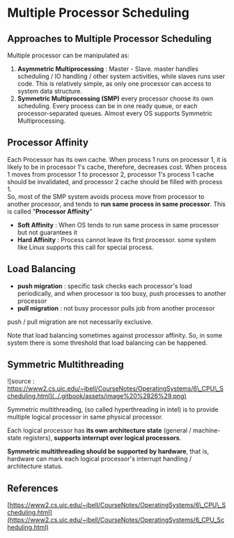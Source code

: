 # Multiple Processor Scheduling

## Approaches to Multiple Processor Scheduling

Multiple processor can be manipulated as:

1. **Asymmetric Multiprocessing** : Master - Slave. master handles scheduling / IO handling / other system activities, while slaves runs user code. This is relatively simple, as only one processor can access to system data structure.
2. **Symmetric Multiprocessing \(SMP\)** every processor choose its own scheduling. Every process can be in one ready queue, or each processor-separated queues. Almost every OS supports Symmetric Multiprocessing.

## Processor Affinity

Each Processor has its own cache. When process 1 runs on processor 1, it is likely to be in processor 1's cache, therefore, decreases cost. When process 1 moves from processor 1 to processor 2, processor 1's process 1 cache should be invalidated, and processor 2 cache should be filled with process 1.  
So, most of the SMP system avoids process move from processor to another processor, and tends to **run same process in same processor**. This is called "**Processor Affinity**"

* **Soft Affinity** : When OS tends to run same process in same processor but not guarantees it
* **Hard Affinity** : Process cannot leave its first processor. some system like Linux supports this call for special process.

## Load Balancing

* **push migration** : specific task checks each processor's load periodically, and when processor is too busy, push processes to another processor
* **pull migration** : not busy processor pulls job from another processor

push / pull migration are not necessarily exclusive.

Note that load balancing sometimes against processor affinity. So, in some system there is some threshold that load balancing can be happened.

## Symmetric Multithreading

![source : https://www2.cs.uic.edu/~jbell/CourseNotes/OperatingSystems/6\_CPU\_Scheduling.html](../.gitbook/assets/image%20%2826%29.png)

Symmetric multithreading, \(so called hyperthreading in intel\) is to provide multiple logical processor in same physical processor.

Each logical processor has **its own architecture state** \(general / machine-state registers\), **supports interrupt over logical processors**.

**Symmetric multithreading should be supported by hardware**, that is, hardware can mark each logical processor's interrupt handling / architecture status.

## References

[https://www2.cs.uic.edu/~jbell/CourseNotes/OperatingSystems/6\_CPU\_Scheduling.html](https://www2.cs.uic.edu/~jbell/CourseNotes/OperatingSystems/6_CPU_Scheduling.html)

